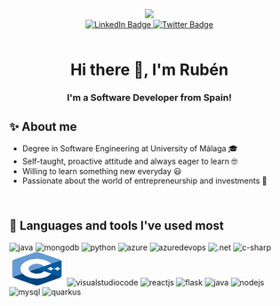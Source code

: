 <div id="header" align="center">
  <img src="https://media.giphy.com/media/M9gbBd9nbDrOTu1Mqx/giphy.gif" width="100"/>
</div>

<div id="badges" align="center">
  <a href="https://www.linkedin.com/in/rub%C3%A9n-l%C3%B3pez-barranco-41781122b/">
    <img src="https://img.shields.io/badge/LinkedIn-blue?style=for-the-badge&logo=linkedin&logoColor=white" alt="LinkedIn Badge"/>
  </a>
  <a href="https://twitter.com/rubenlb11">
    <img src="https://img.shields.io/badge/Twitter-blue?style=for-the-badge&logo=twitter&logoColor=white" alt="Twitter Badge"/>
  </a>
</div>

<div align="center">
  <img src="https://komarev.com/ghpvc/?username=rubenlb99&style=flat-square&color=blue" alt="" />
</div>

<h1 align="center"> Hi there 👋, I'm Rubén </h1>

<h3 align="center"> I'm a Software Developer from Spain! </h3>

## ✨ About me

* Degree in Software Engineering at University of Málaga 🎓
* Self-taught, proactive attitude and always eager to learn 🤓
* Willing to learn something new everyday 😃
* Passionate about the world of entrepreneurship and investments 💼

<br>

## 🚀 Languages and tools I've used most

<p align="left"> 
<img src="https://milpuntos.es/wp-content/uploads/docker.png" alt="java" width="100" height="60"/> 
<img src="https://1000marcas.net/wp-content/uploads/2021/06/MongoDB-Logo.png" alt="mongodb" width="100" height="60"/> 
<img src="https://www.devacademy.es/wp-content/uploads/2018/10/python-logo-1024x1024.png" alt="python" width="100" height="60"/> 
  <img src="https://upload.wikimedia.org/wikipedia/commons/thumb/a/a8/Microsoft_Azure_Logo.svg/2560px-Microsoft_Azure_Logo.svg.png" alt="azure" width="100" height="60"/> 
    <img src="https://www.incredibuild.com/wp-content/uploads/2020/09/azure_devops-1.png" alt="azuredevops" width="100" height="60"/>
  <img src="https://user-images.githubusercontent.com/71216800/209539635-d3f8d049-1698-4ed9-94c3-0f68e61e31d1.png" alt=".net" width="100" height="60"/>
    <img src="https://static-00.iconduck.com/assets.00/c-sharp-c-icon-456x512-9sej0lrz.png" alt="c-sharp" width="100" height="60"/>
  <img src="https://raw.githubusercontent.com/devicons/devicon/master/icons/cplusplus/cplusplus-original.svg" alt="cplusplus" width="100" height="60"/> 
<img src="http://wikiti.com.br/wp-content/uploads/2020/04/visual-studio-code-logo.png" alt="visualstudiocode" width="100" height="60"/> 
<img src="https://download.logo.wine/logo/React_(web_framework)/React_(web_framework)-Logo.wine.png" alt="reactjs" width="100" height="60"/> 
<img src="https://play-lh.googleusercontent.com/keVVojxW-b11NTKWZg8GulfLlhqBpATvqGFViblYsI0fxW_8a0sIPgyRlB94Gu1AQMY" alt="flask" width="100" height="60"/> 
<img src="https://logospng.org/download/java/logo-java-2048.png" alt="java" width="100" height="60"/>
<img src="https://download.logo.wine/logo/Node.js/Node.js-Logo.wine.png" alt="nodejs" width="100" height="60"/>
<img src="https://logodownload.org/wp-content/uploads/2016/10/mysql-logo.png" alt="mysql" width="100" height="60"/> 
<img src="https://user-images.githubusercontent.com/71216800/205061065-2b354387-49af-43b0-8181-ddfffe9ae779.png" alt="quarkus" width="100" height="60"/> 


</p>
